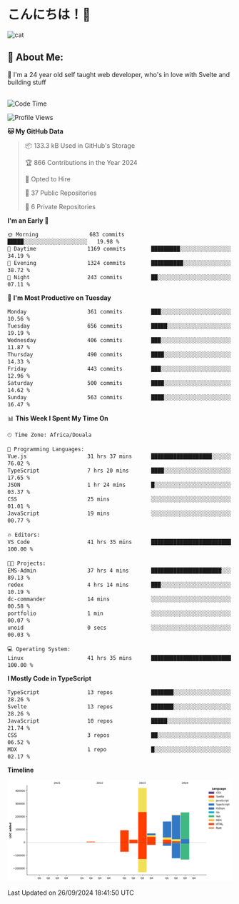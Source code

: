 

# こんにちは！🙂  
![cat](https://github.com/michaelnji/michaelnji/assets/73862378/606e99e9-2c18-4853-8722-991e4af8eae6)

## 💫 About Me:
🙂 I'm a 24 year old self taught web developer, who's in love with Svelte and building stuff <br><br>

<!--START_SECTION:waka-->
![Code Time](http://img.shields.io/badge/Code%20Time-1%2C039%20hrs%2031%20mins-blue)

![Profile Views](http://img.shields.io/badge/Profile%20Views-0-blue)

**🐱 My GitHub Data** 

> 📦 133.3 kB Used in GitHub's Storage 
 > 
> 🏆 866 Contributions in the Year 2024
 > 
> 💼 Opted to Hire
 > 
> 📜 37 Public Repositories 
 > 
> 🔑 6 Private Repositories 
 > 
**I'm an Early 🐤** 

```text
🌞 Morning                683 commits         █████░░░░░░░░░░░░░░░░░░░░   19.98 % 
🌆 Daytime                1169 commits        █████████░░░░░░░░░░░░░░░░   34.19 % 
🌃 Evening                1324 commits        ██████████░░░░░░░░░░░░░░░   38.72 % 
🌙 Night                  243 commits         ██░░░░░░░░░░░░░░░░░░░░░░░   07.11 % 
```
📅 **I'm Most Productive on Tuesday** 

```text
Monday                   361 commits         ███░░░░░░░░░░░░░░░░░░░░░░   10.56 % 
Tuesday                  656 commits         █████░░░░░░░░░░░░░░░░░░░░   19.19 % 
Wednesday                406 commits         ███░░░░░░░░░░░░░░░░░░░░░░   11.87 % 
Thursday                 490 commits         ████░░░░░░░░░░░░░░░░░░░░░   14.33 % 
Friday                   443 commits         ███░░░░░░░░░░░░░░░░░░░░░░   12.96 % 
Saturday                 500 commits         ████░░░░░░░░░░░░░░░░░░░░░   14.62 % 
Sunday                   563 commits         ████░░░░░░░░░░░░░░░░░░░░░   16.47 % 
```


📊 **This Week I Spent My Time On** 

```text
🕑︎ Time Zone: Africa/Douala

💬 Programming Languages: 
Vue.js                   31 hrs 37 mins      ███████████████████░░░░░░   76.02 % 
TypeScript               7 hrs 20 mins       ████░░░░░░░░░░░░░░░░░░░░░   17.65 % 
JSON                     1 hr 24 mins        █░░░░░░░░░░░░░░░░░░░░░░░░   03.37 % 
CSS                      25 mins             ░░░░░░░░░░░░░░░░░░░░░░░░░   01.01 % 
JavaScript               19 mins             ░░░░░░░░░░░░░░░░░░░░░░░░░   00.77 % 

🔥 Editors: 
VS Code                  41 hrs 35 mins      █████████████████████████   100.00 % 

🐱‍💻 Projects: 
EMS-Admin                37 hrs 4 mins       ██████████████████████░░░   89.13 % 
redex                    4 hrs 14 mins       ███░░░░░░░░░░░░░░░░░░░░░░   10.19 % 
dc-commander             14 mins             ░░░░░░░░░░░░░░░░░░░░░░░░░   00.58 % 
portfolio                1 min               ░░░░░░░░░░░░░░░░░░░░░░░░░   00.07 % 
unoid                    0 secs              ░░░░░░░░░░░░░░░░░░░░░░░░░   00.03 % 

💻 Operating System: 
Linux                    41 hrs 35 mins      █████████████████████████   100.00 % 
```

**I Mostly Code in TypeScript** 

```text
TypeScript               13 repos            ███████░░░░░░░░░░░░░░░░░░   28.26 % 
Svelte                   13 repos            ███████░░░░░░░░░░░░░░░░░░   28.26 % 
JavaScript               10 repos            █████░░░░░░░░░░░░░░░░░░░░   21.74 % 
CSS                      3 repos             ██░░░░░░░░░░░░░░░░░░░░░░░   06.52 % 
MDX                      1 repo              █░░░░░░░░░░░░░░░░░░░░░░░░   02.17 % 
```



**Timeline**

![Lines of Code chart](https://raw.githubusercontent.com/michaelnji/michaelnji/main/assets/bar_graph.png)


 Last Updated on 26/09/2024 18:41:50 UTC
<!--END_SECTION:waka-->

